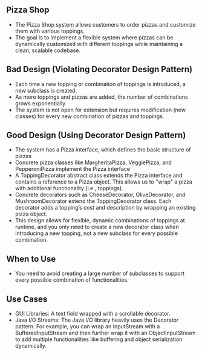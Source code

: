 ## Pizza Shop
- The Pizza Shop system allows customers to order pizzas
  and customize them with various toppings.
- The goal is to implement a flexible system where pizzas can be dynamically customized
  with different toppings while maintaining a clean, scalable codebase.


## Bad Design (Violating Decorator Design Pattern)
- Each time a new topping or combination of toppings is introduced, a new subclass is created.
- As more toppings and pizzas are added, the number of combinations grows exponentially
- The system is not open for extension but requires modification (new classes)
  for every new combination of pizzas and toppings.


## Good Design (Using Decorator Design Pattern)
- The system has a Pizza interface, which defines the basic structure of pizzas
- Concrete pizza classes like MargheritaPizza, VeggiePizza, and PepperoniPizza
  implement the Pizza interface
- A ToppingDecorator abstract class extends the Pizza interface
  and contains a reference to a Pizza object. This allows us
  to "wrap" a pizza with additional functionality (i.e., toppings).
- Concrete decorators such as CheeseDecorator, OliveDecorator, and MushroomDecorator
  extend the ToppingDecorator class. Each decorator adds a topping’s cost
  and description by wrapping an existing pizza object.
- This design allows for flexible, dynamic combinations of toppings at runtime,
  and you only need to create a new decorator class when introducing a new topping,
  not a new subclass for every possible combination.


## When to Use
- You need to avoid creating a large number of subclasses
  to support every possible combination of functionalities.


## Use Cases
- GUI Libraries: A text field wrapped with a scrollable decorator.
- Java I/O Streams: The Java I/O library heavily uses the Decorator pattern.
  For example, you can wrap an InputStream with a BufferedInputStream
  and then further wrap it with an ObjectInputStream to add multiple functionalities
  like buffering and object serialization dynamically.